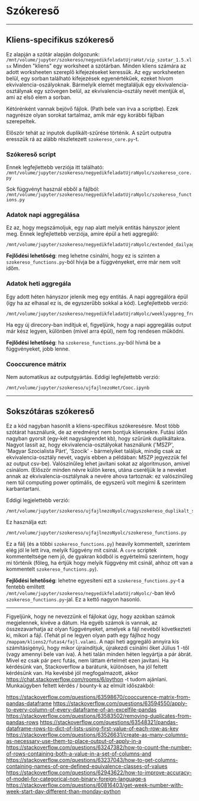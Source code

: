 # Szókereső
---
## Kliens-specifikus szókereső

Ez alapján a szótár alapján dolgozunk:  `/mnt/volume/jupyter/szokereso/negyedikfeladatUjraHat/vip_szotar_1.5.xlsx`
Minden "kliens" egy worksheet a szótárban. Minden kliens számára az adott worksheeten szereplő kifejezéseket keressük.
Az egy worksheeten belül, egy sorban található kifejezések egyenértékűek, ezeket hívom ekvivalencia-oszályoknak.
Bármelyik elemét megtaláljuk egy ekvivalencia-osztálynak egy szövegen belül, az ekvivalencia-osztály nevét mentjük el, ami az első elem a sorban.

Kétórénként vannak bejövő fájlok. (Path bele van írva a scriptbe). Ezek nagyrésze olyan sorokat tartalmaz, amik már egy korábbi fájlban szerepeltek.

Először tehát az inputok duplikált-szűrése történik. A szűrt outputra eresszük rá az alább részletezett `szokereso_core.py`-t.

### Szókereső script

Ennek legfejlettebb verziója itt található:
`/mnt/volume/jupyter/szokereso/negyedikfeladatUjraNyolc/szokereso_core.py`

Sok függvényt használ ebből a fájlból:
`/mnt/volume/jupyter/szokereso/negyedikfeladatUjraNyolc/szokereso_functions.py`

### Adatok napi aggregálása

Ez az, hogy megszámoljuk, egy nap alatt melyik entitás hányszor jelent meg. Ennek legfejlettebb verziója, amire épül a heti aggregáló:

    /mnt/volume/jupyter/szokereso/negyedikfeladatUjraNyolc/extended_dailyaggreg_outputsTwo.py
    
**Fejlődési lehetőség**: meg lehetne csinálni, hogy ez is szinten a `szokereso_functions.py`-ból hívja be a függvényeket, erre már nem volt időm.

### Adatok heti aggregála

Egy adott héten hányszor jelenik meg egy entitás. A napi aggregálóra épül (így ha az elhasal ez is, de egyszerűbb sokkal a kód).
Legfejlettebb verzió:
    
    /mnt/volume/jupyter/szokereso/negyedikfeladatUjraNyolc/weeklyaggreg_from_dailyaggreg_dbcompatible_output.py

Ha egy új direcory-ban indítjuk el, figyeljünk, hogy a napi aggregálás output már kész legyen, különben (mivel arra épül), nem fog rendesen működni.

**Fejlődési lehetőség**: ha `szokereso_functions.py`-ból hívná be a függvényeket, jobb lenne.

### Cooccurence mátrix

Nem automatikus az outputgyártás. Eddigi legfejlettebb verzió:

    /mnt/volume/jupyter/szokereso/ujfajlnezoHet/Cooc.ipynb

---

## Sokszótáras szókereső

Ez a kód nagyban hasonlít a kliens-specifikus szókeresésre. Most több szótárat használunk, de az eredményt nem bontjuk kliensekre. Futási időn nagyban gyorsít (egy-két nagyságrendet kb), hogy szűrünk duplikáltakra. Nagyot lassít az, hogy ekvivalencia-osztályokat használunk ('MSZP', 'Magyar Szocialista Párt', 'Szocik' - bármelyiket találjuk, mindig csak az ekvivalencia-osztály nevét, vagyis ebben a példában: MSZP jegyezzük fel az output csv-be). Valószínűleg lehet javítani sokat az algoritmuson, amivel csinálom. (Először minden névre külön keres, utána cseréljük le a neveket annak az ekvivalencia-osztálynak a nevére ahova tartoznak: ez valószínűleg nem túl computing power optimális, de egyszerű volt megírni & szerintem karbantartani. 

Eddigi legjelettebb verzió:

    /mnt/volume/jupyter/szokereso/ujfajlnezoNyolc/nagyszokereso_duplikalt_szuressel_ekvivalenciaosztalyokkal.py
    
Ez használja ezt:

    /mnt/volume/jupyter/szokereso/ujfajlnezoNyolc/szokereso_functions.py

Ez a fálj (és a többi `szokereso_functions.py`) heavily kommentelt, szerintem elég jól le lett írva, melyik függvény mit csinál. A `core` scriptek kommenteltsége nem jó, de gyakran kódból is egyértelmű szerintem, hogy mi történik (főleg, ha értjük hogy melyik függvény mit csinál, ahhoz ott van a kommentelt `szokereso_functions.py`).

**Fejlődési lehetőség**: lehetne egyesíteni ezt a `szokereso_functions.py`-t a fentebb említett `/mnt/volume/jupyter/szokereso/negyedikfeladatUjraNyolc/`-ban lévő `szokereso_functions.py`-jal. Ez a kettő nagyon hasonló.

---

Figyeljünk, hogy ne nevezzünk el fájlokat úgy, hogy azokban számok megjelennek, kivéve a dátum. Ha egyéb számok is vannak, az összezavarhatja az olyan függvényeket, amelyek a fájl nevéből következteti ki, mikori a fájl. (Tehát pl ne legyen olyan path egy fájlhoz hogy `/mappam/kliens2/futas4/fajl.valami`. A napi heti aggregáló annyira kis számításigényű, hogy mikor újraindítjuk, újrakezdi csinálni őket Július 1 -től (vagy amennyi bele van íva). A heti talán minden héten legyártja a pár ábrát. Mivel ez csak pár perc futás, nem láttam értelmét ezen javítani. Ha kérdésünk van, Stackoverflow a barátunk, különösen, ha jól feltett kérdésünk van. Ha kevésbé jól megfogalmazott, akkor https://chat.stackoverflow.com/rooms/6/python -t tudom ajánlani. Munkaügyben feltett kérdés / bounty-k az elmúlt időszakból:

https://stackoverflow.com/questions/63598670/cooccurence-matrix-from-pandas-dataframe
https://stackoverflow.com/questions/63594550/apply-to-every-column-of-every-dataframe-of-an-excelfile-pandas
https://stackoverflow.com/questions/63583502/removing-duplicates-from-pandas-rows
https://stackoverflow.com/questions/63548321/pandas-dataframe-rows-to-dict-of-lists-using-first-value-of-each-row-as-key
https://stackoverflow.com/questions/63526631/create-as-many-columns-as-necessary-use-them-to-place-output-of-apply-in-a
https://stackoverflow.com/questions/63247382/how-to-count-the-number-of-rows-containing-both-a-value-in-a-set-of-columns-and
https://stackoverflow.com/questions/63237043/how-to-get-columns-containing-names-of-pre-defined-equivalence-classes-of-values
https://stackoverflow.com/questions/62943622/how-to-improve-accuracy-of-model-for-categorical-non-binary-foreign-language-s
https://stackoverflow.com/questions/60816403/get-week-number-with-week-start-day-different-than-monday-python


